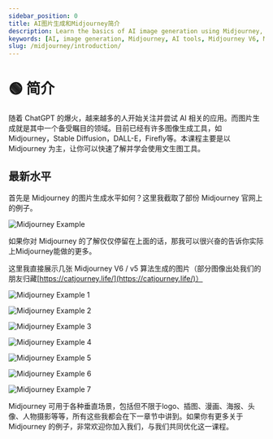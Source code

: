 ```yaml
---
sidebar_position: 0
title: AI图片生成和Midjourney简介
description: Learn the basics of AI image generation using Midjourney, including its capabilities and examples.
keywords: [AI, image generation, Midjourney, AI tools, Midjourney V6, Midjourney examples]
slug: /midjourney/introduction/
---
```

# 🟢 简介

随着 ChatGPT 的爆火，越来越多的人开始关注并尝试 AI 相关的应用。而图片生成就是其中一个备受瞩目的领域。目前已经有许多图像生成工具，如 Midjourney，Stable Diffusion，DALL-E，Firefly等。本课程主要是以 Midjourney 为主，让你可以快速了解并学会使用文生图工具。

## 最新水平

首先是 Midjourney 的图片生成水平如何？这里我截取了部份 Midjourney 官网上的例子。

![Midjourney Example](https://cdn.jsdelivr.net/gh/donttal/imgbed/img/55533b7dadc5e91e1bd9d22d1534c031.png)

如果你对 Midjourney 的了解仅仅停留在上面的话，那我可以很兴奋的告诉你实际上Midjourney能做的更多。

这里我直接展示几张 Midjourney V6 / v5 算法生成的图片（部分图像出处我们的朋友归藏[https://catjourney.life/](https://catjourney.life/)）

![Midjourney Example 1](https://cdn.jsdelivr.net/gh/donttal/imgbed/img/9e93cf83e386e0cd544af982bf185871.png)

![Midjourney Example 2](https://cdn.jsdelivr.net/gh/donttal/imgbed/img/cb34af56c1751a85a3dff3329e613500.png)

![Midjourney Example 3](https://cdn.jsdelivr.net/gh/donttal/imgbed/img/cb69318a11b5bbf9c507fd42f3d613e0.png)

![Midjourney Example 4](https://cdn.jsdelivr.net/gh/donttal/imgbed/img/917bef4fd23541a3dc178c4b117952ae.png)

![Midjourney Example 5](https://cdn.jsdelivr.net/gh/donttal/imgbed/img/137efaf53e3ca0b3610c6393292c8400.jpg)

![Midjourney Example 6](https://cdn.jsdelivr.net/gh/donttal/imgbed/img/02cd4eea5dd89df6a2c4e1e2b8f44467.jpg)

![Midjourney Example 7](https://cdn.jsdelivr.net/gh/donttal/imgbed/img/06d5051bae6d63919ecb4b97fffe3bf8.jpg)

Midjourney 可用于各种垂直场景，包括但不限于logo、插图、漫画、海报、头像、人物摄影等等，所有这些我都会在下一章节中讲到。如果你有更多关于 Midjourney 的例子，非常欢迎你加入我们，与我们共同优化这一课程。